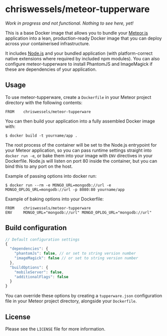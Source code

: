 # chriswessels/meteor-tupperware

*Work in progress and not functional. Nothing to see here, yet!*

This is a base Docker image that allows you to bundle your [Meteor.js](https://www.meteor.com) application into a lean, production-ready Docker image that you can deploy across your containerised infrastructure.

It includes [Node.js](https://nodejs.org/) and your bundled application (with platform-correct native extensions where required by included npm modules). You can also configure meteor-tupperware to install PhantomJS and ImageMagick if these are dependencies of your application.

## Usage

To use meteor-tupperware, create a `Dockerfile` in your Meteor project directory with the following contents:

    FROM    chriswessels/meteor-tupperware

You can then build your application into a fully assembled Docker image with:

    $ docker build -t yourname/app .

The root process of the container will be set to the Node.js entrypoint for your Meteor application, so you can pass runtime settings straight into `docker run -e`, or bake them into your image with `ENV` directives in your Dockerfile. Node.js will listen on port 80 inside the container, but you can bind this to any port on the host.

Example of passing options into docker run:

    $ docker run --rm -e MONGO_URL=mongodb://url -e MONGO_OPLOG_URL=mongodb://url -p 8080:80 yourname/app

Example of baking options into your Dockerfile:

    FROM    chriswessels/meteor-tupperware
    ENV     MONGO_URL="mongodb://url" MONGO_OPLOG_URL="mongodb://url"

## Build configuration

```javascript
// Default configuration settings
{
  "dependencies": {
    "phantomJs": false, // or set to string version number
    "imageMagick": false // or set to string version number
  },
  "buildOptions": {
    "mobileServer": false,
    "additionalFlags": false
  }
}
```

You can override these options by creating a `tupperware.json` configuration file in your Meteor project directory, alongside your `Dockerfile`.

## License

Please see the `LICENSE` file for more information.
